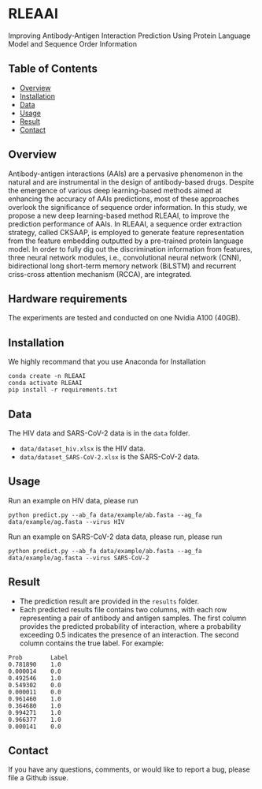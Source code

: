 # RLEAAI
Improving Antibody-Antigen Interaction Prediction Using Protein Language Model and Sequence Order Information
## Table of Contents
- [Overview](#overview)
- [Installation](#installation)
- [Data](#data)
- [Usage](#usage)
- [Result](#result)
- [Contact](#contact)

## Overview
Antibody-antigen interactions (AAIs) are a pervasive phenomenon in the natural and are instrumental in the design of antibody-based drugs. Despite the emergence of various deep learning-based methods aimed at enhancing the accuracy of AAIs predictions, most of these approaches overlook the significance of sequence order information. In this study, we propose a new deep learning-based method RLEAAI, to improve the prediction performance of AAIs. In RLEAAI, a sequence order extraction strategy, called CKSAAP, is employed to generate feature representation from the feature embedding outputted by a pre-trained protein language model. In order to fully dig out the discrimination information from features, three neural network modules, i.e., convolutional neural network (CNN), bidirectional long short-term memory network (BiLSTM) and recurrent criss-cross attention mechanism (RCCA), are integrated.

## Hardware requirements

The experiments are tested and conducted on one Nvidia A100 (40GB).

## Installation

We highly recommand that you use Anaconda for Installation
```
conda create -n RLEAAI
conda activate RLEAAI
pip install -r requirements.txt
```

## Data
The HIV data and SARS-CoV-2 data is in the `data` folder.
* `data/dataset_hiv.xlsx` is the HIV data.
* `data/dataset_SARS-CoV-2.xlsx` is the SARS-CoV-2 data.

## Usage

Run an example on HIV data, please run
```
python predict.py --ab_fa data/example/ab.fasta --ag_fa data/example/ag.fasta --virus HIV
```

Run an example on SARS-CoV-2 data data, please run, please run
```
python predict.py --ab_fa data/example/ab.fasta --ag_fa data/example/ag.fasta --virus SARS-CoV-2
```

## Result

* The prediction result are provided in the  `results` folder.
* Each predicted results file contains two columns, with each row representing a pair of antibody and antigen samples. The first column provides the predicted probability of interaction, where a probability exceeding 0.5 indicates the presence of an interaction. The second column contains the true label. For example:

~~~
Prob	    Label
0.781890	1.0
0.000014	0.0
0.492546	1.0
0.549302	0.0
0.000011	0.0
0.961460	1.0
0.364680	1.0
0.994271	1.0
0.966377	1.0
0.000141	0.0
~~~


## Contact
If you have any questions, comments, or would like to report a bug, please file a Github issue.

